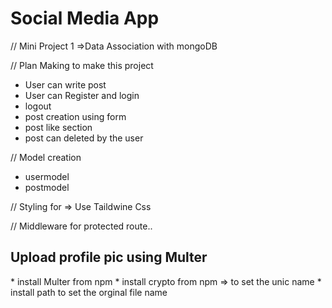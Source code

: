 <h1>Social Media App </h1>

// Mini Project 1 =>Data Association with mongoDB

// Plan Making to make this project

- User can write post
- User can Register and login
- logout
- post creation using form
- post like section
- post can deleted by the user

// Model creation

- usermodel
- postmodel

// Styling for => Use Taildwine Css

// Middleware for protected route..

<h2>Upload profile pic using Multer </h2>
* install Multer from npm 
* install crypto from npm => to set the unic name
* install path to set the orginal file name
